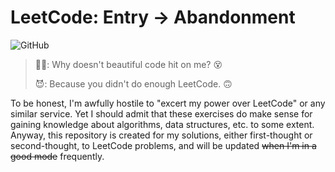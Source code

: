 # LeetCode: Entry -> Abandonment

![GitHub](https://img.shields.io/github/license/ArvinZJC/LeetCode-Entry2Abandonment)

> 👨‍💻: Why doesn't beautiful code hit on me? 😵
>
> 😈: Because you didn't do enough LeetCode. 🙃

To be honest, I'm awfully hostile to "excert my power over LeetCode" or any similar service. Yet I should admit that these exercises do make sense for gaining knowledge about algorithms, data structures, etc. to some extent. Anyway, this repository is created for my solutions, either first-thought or second-thought, to LeetCode problems, and will be updated ~~when I'm in a good mode~~ frequently.
